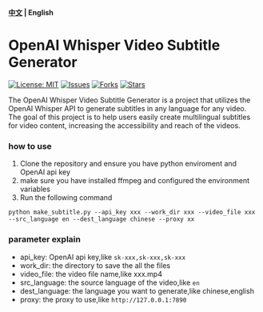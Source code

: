 **[中文](./README-CN.md) | English**

# OpenAI Whisper Video Subtitle Generator

[![License: MIT](https://img.shields.io/badge/License-MIT-green.svg)](https://opensource.org/licenses/MIT)
[![Issues](https://img.shields.io/github/issues/guaguaguaxia/video_subtitle.svg)](https://github.com/guaguaguaxia/video_subtitle/issues)
[![Forks](https://img.shields.io/github/forks/guaguaguaxia/video_subtitle.svg)](https://github.com/guaguaguaxia/video_subtitle/network)
[![Stars](https://img.shields.io/github/stars/guaguaguaxia/video_subtitle.svg)](https://github.com/guaguaguaxia/video_subtitle/stargazers)

The OpenAI Whisper Video Subtitle Generator is a project that utilizes the OpenAI Whisper API to generate subtitles in any language for any video. The goal of this project is to help users easily create multilingual subtitles for video content, increasing the accessibility and reach of the videos.


### how to use
1. Clone the repository and ensure you have python enviroment and OpenAI api key
2. make sure you have installed ffmpeg and configured the environment variables
3. Run the following command
```
python make_subtitle.py --api_key xxx --work_dir xxx --video_file xxx --src_language en --dest_language chinese --proxy xx
```

### parameter explain
- api_key: OpenAI api key,like `sk-xxx,sk-xxx,sk-xxx`
- work_dir: the directory to save the all the files 
- video_file: the video file name,like xxx.mp4
- src_language: the source language of the video,like `en`
- dest_language: the language you want to generate,like chinese,english
- proxy: the proxy to use,like `http://127.0.0.1:7890`